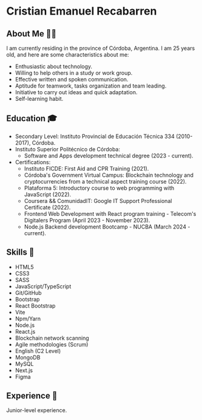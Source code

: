 # Cristian Emanuel Recabarren
## About Me 👨‍🎓

I am currently residing in the province of Córdoba, Argentina. I am 25 years old, and here are some characteristics about me:

- Enthusiastic about technology.
- Willing to help others in a study or work group.
- Effective written and spoken communication.
- Aptitude for teamwork, tasks organization and team leading.
- Initiative to carry out ideas and quick adaptation.
- Self-learning habit.

## Education 🎓

- Secondary Level: Instituto Provincial de Educación Técnica 334 (2010-2017), Córdoba.
- Instituto Superior Politécnico de Córdoba:
  - Software and Apps development technical degree (2023 - current).
- Certifications:
  - Instituto FICDE: First Aid and CPR Training (2021).
  - Córdoba's Government Virtual Campus: Blockchain technology and cryptocurrencies from a technical aspect training course (2022).
  - Plataforma 5: Introductory course to web programming with JavaScript (2022).
  - Coursera && ComunidadIT: Google IT Support Professional Certificate (2022).
  - Frontend Web Development with React program training - Telecom's Digitalers Program (April 2023 - November 2023).
  - Node.js Backend development Bootcamp - NUCBA (March 2024 - current).

## Skills 🧠

- HTML5
- CSS3
- SASS
- JavaScript/TypeScript
- Git/GitHub
- Bootstrap
- React Bootstrap
- Vite
- Npm/Yarn
- Node.js
- React.js
- Blockchain network scanning
- Agile methodologies (Scrum)
- English (C2 Level)
- MongoDB
- MySQL
- Next.js
- Figma

## Experience 🔨

Junior-level experience.
